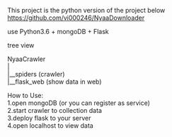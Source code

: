 This project is the python version of the project below  
https://github.com/vi000246/NyaaDownloader

use Python3.6 + mongoDB + Flask

tree view

NyaaCrawler  
 |  
 |__spiders (crawler)  
 |__flask_web (show data in web)  

How to Use:  
1.open mongoDB (or you can register as service)  
2.start crawler to collection data  
3.deploy flask to your server  
4.open localhost to view data
